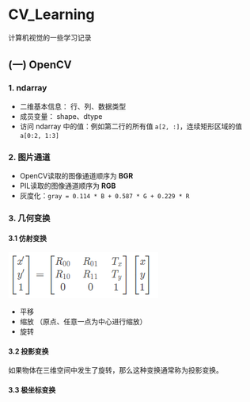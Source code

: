 # CV_Learning
计算机视觉的一些学习记录

## (一) OpenCV
### 1. ndarray
   * 二维基本信息： 行、列、数据类型
   * 成员变量： shape、dtype
   * 访问 ndarray 中的值：例如第二行的所有值 `a[2, :]`，连续矩形区域的值 `a[0:2, 1:3]`
   
### 2. 图片通道
   * OpenCV读取的图像通道顺序为 **BGR**
   * PIL读取的图像通道顺序为 **RGB**
   * 灰度化：`gray = 0.114 * B + 0.587 * G + 0.229 * R`
   
### 3. 几何变换
#### 3.1 仿射变换
![仿射变换](./resource_img/仿射变换.png)
   * 平移
   * 缩放 （原点、任意一点为中心进行缩放）
   * 旋转

#### 3.2 投影变换
如果物体在三维空间中发生了旋转，那么这种变换通常称为投影变换。

#### 3.3 极坐标变换